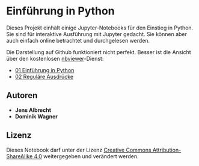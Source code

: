 # Einführung in Python

Dieses Projekt einhält einige Jupyter-Notebooks für den Einstieg in Python. Sie sind für interaktive Ausführung mit Jupyter gedacht. Sie können aber auch einfach online betrachtet und durchgelesen werden.

Die Darstellung auf Github funktioniert nicht perfekt. Besser ist die Ansicht über den kostenlosen [nbviewer](http://nbviewer.jupyter.org)-Dienst:

  * [01 Einführung in Python](http://nbviewer.jupyter.org/github/jsalbr/PythonIntro/blob/master/01_Python_Einf%C3%BChrung.ipynb)
  * [02 Reguläre Ausdrücke](http://nbviewer.jupyter.org/github/jsalbr/PythonIntro/blob/master/02_Regul%C3%A4re_Ausdr%C3%BCcke.ipynb)


## Autoren

  * **Jens Albrecht**
  * **Dominik Wagner**

## Lizenz

Dieses Notebook darf unter der Lizenz [Creative Commons Attribution-ShareAlike 4.0](http://creativecommons.org/licenses/by-sa/4.0/) weitergegeben und verändert werden.

